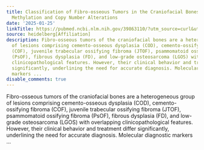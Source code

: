 ```yaml
---
title: Classification of Fibro-osseous Tumors in the Craniofacial Bones using DNA
  Methylation and Copy Number Alterations
date: '2025-01-25'
linkTitle: https://pubmed.ncbi.nlm.nih.gov/39863110/?utm_source=curl&utm_medium=rss&utm_campaign=pubmed-2&utm_content=1FakS-2QOkCT8HsMOQP1bCRQ4YzyumYOmxmF0moLsQ3dFB1E9V&fc=20220326224207&ff=20250126170510&v=2.18.0.post9+e462414
source: heidelberg[Affiliation]
description: Fibro-osseous tumors of the craniofacial bones are a heterogeneous group
  of lesions comprising cemento-osseous dysplasia (COD), cemento-ossifying fibroma
  (COF), juvenile trabecular ossifying fibroma (JTOF), psammomatoid ossifying fibroma
  (PsOF), fibrous dysplasia (FD), and low-grade osteosarcoma (LGOS) with overlapping
  clinicopathological features. However, their clinical behavior and treatment differ
  significantly, underlining the need for accurate diagnosis. Molecular diagnostic
  markers ...
disable_comments: true
---
```

Fibro-osseous tumors of the craniofacial bones are a heterogeneous group of lesions comprising cemento-osseous dysplasia (COD), cemento-ossifying fibroma (COF), juvenile trabecular ossifying fibroma (JTOF), psammomatoid ossifying fibroma (PsOF), fibrous dysplasia (FD), and low-grade osteosarcoma (LGOS) with overlapping clinicopathological features. However, their clinical behavior and treatment differ significantly, underlining the need for accurate diagnosis. Molecular diagnostic markers ...